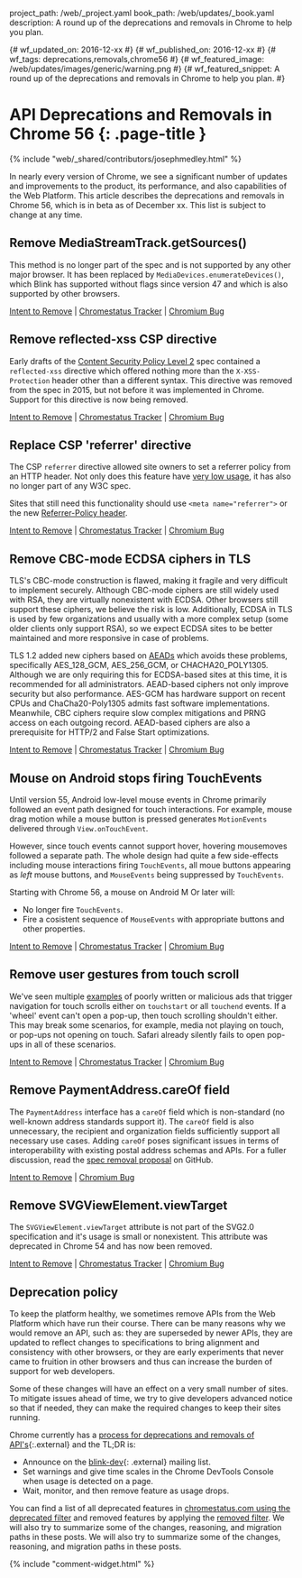 project_path: /web/_project.yaml
book_path: /web/updates/_book.yaml
description: A round up of the deprecations and removals in Chrome to help you plan.

{# wf_updated_on: 2016-12-xx #}
{# wf_published_on: 2016-12-xx #}
{# wf_tags: deprecations,removals,chrome56 #}
{# wf_featured_image: /web/updates/images/generic/warning.png #}
{# wf_featured_snippet: A round up of the deprecations and removals in Chrome to help you plan. #}

# API Deprecations and Removals in Chrome 56 {: .page-title }

{% include "web/_shared/contributors/josephmedley.html" %}

In nearly every version of Chrome, we see a significant number of updates and
improvements to the product, its performance, and also capabilities of the Web
Platform. This article describes the deprecations and removals in Chrome 56,
which is in beta as of December xx. This list is subject to change at any time.

## Remove MediaStreamTrack.getSources()

This method is no longer part of the spec and is not supported by any other major browser. It has been replaced by `MediaDevices.enumerateDevices()`, which Blink has supported without flags since version 47 and which is also supported by other browsers.

[Intent to Remove](https://groups.google.com/a/chromium.org/d/topic/blink-dev/do3t86PtHCY/discussion) &#124;
[Chromestatus Tracker](https://bugs.chromium.org/p/chromium/issues/detail?id=649710) &#124;
[Chromium Bug](https://www.chromestatus.com/feature/4765305641369600)

## Remove reflected-xss CSP directive

Early drafts of the [Content Security Policy Level 2](https://www.w3.org/TR/CSP2/) spec contained a `reflected-xss` directive which offered nothing more than the `X-XSS-Protection` header other than a different syntax. This directive was removed from the spec in 2015, but not before it was implemented in Chrome. Support for this directive is now being removed.

[Intent to Remove](https://groups.google.com/a/chromium.org/d/topic/blink-dev/gjB93RpF6JY/discussion) &#124;
[Chromestatus Tracker](https://www.chromestatus.com/feature/5769374145183744) &#124;
[Chromium Bug](https://bugs.chromium.org/p/chromium/issues/detail?id=657737)

## Replace CSP 'referrer' directive

The CSP `referrer` directive allowed site owners to set a referrer policy from an HTTP header. Not only does this feature have [very low usage](https://www.chromestatus.com/metrics/feature/popularity#CSPReferrerDirective), it has also no longer part of any W3C spec.

Sites that still need this functionality should use `<meta name="referrer">` or the new [Referrer-Policy header](https://developer.mozilla.org/en-US/docs/Web/HTTP/Headers/Referrer-Policy).

[Intent to Remove](https://groups.google.com/a/chromium.org/d/topic/blink-dev/JqUlPA-HFfU/discussion) &#124;
[Chromestatus Tracker](https://www.chromestatus.com/feature/5680800376815616) &#124;
[Chromium Bug](https://bugs.chromium.org/p/chromium/issues/detail?id=658761)

## Remove CBC-mode ECDSA ciphers in TLS

TLS's CBC-mode construction is flawed, making it fragile and very difficult to implement securely. Although CBC-mode ciphers are still widely used with RSA, they are virtually nonexistent with ECDSA. Other browsers still support these ciphers,  we believe the risk is low. Additionally, ECDSA in TLS is used by few organizations and usually with a more complex setup (some older clients only support RSA), so we expect ECDSA sites to be better maintained and more responsive in case of problems.

TLS 1.2 added new ciphers based on [AEADs](https://en.wikipedia.org/wiki/Authenticated_encryption) which avoids these problems, specifically AES_128_GCM, AES_256_GCM, or CHACHA20_POLY1305. Although we are only requiring this for ECDSA-based sites at this time, it is recommended for all administrators. AEAD-based ciphers not only improve security but also performance. AES-GCM has hardware support on recent CPUs and ChaCha20-Poly1305 admits fast software implementations. Meanwhile, CBC ciphers require slow complex mitigations and PRNG access on each outgoing record. AEAD-based ciphers are also a prerequisite for HTTP/2 and False Start optimizations.

[Intent to Remove](https://groups.google.com/a/chromium.org/d/topic/blink-dev/1eKb8bqT1Ds/discussion) &#124;
[Chromestatus Tracker](https://www.chromestatus.com/feature/5740978103123968) &#124;
[Chromium Bug](https://bugs.chromium.org/p/chromium/issues/detail?id=658341)

## Mouse on Android stops firing TouchEvents

Until version 55, Android low-level mouse events in Chrome primarily followed an event path designed for touch interactions. For example, mouse drag motion while a mouse button is pressed generates `MotionEvents` delivered through `View.onTouchEvent`. 

However, since touch events cannot support hover, hovering mousemoves followed a separate path. The whole design had quite a few side-effects including mouse interactions firing `TouchEvents`, all moue buttons appearing as *left* mouse buttons, and `MouseEvents` being suppressed by `TouchEvents`.

Starting with Chrome 56, a mouse on Android M Or later will:

* No longer fire `TouchEvents`.
* Fire a cosistent sequence of `MouseEvents` with appropriate buttons and other properties. 

[Intent to Remove](https://groups.google.com/a/chromium.org/d/topic/blink-dev/cNaFvMaYtNA/discussion) &#124;
[Chromestatus Tracker](https://www.chromestatus.com/feature/5642080642662400) &#124;
[Chromium Bug](https://bugs.chromium.org/p/chromium/issues/detail?id=468806)

## Remove user gestures from touch scroll

We've seen multiple [examples](http://crbug.com/572319) of poorly written or malicious ads that trigger navigation for touch scrolls either on `touchstart` or all `touchend` events.  If a 'wheel' event can't open a pop-up, then touch scrolling shouldn't either. This may break some scenarios, for example, media not playing on touch, or pop-ups not opening on touch.  Safari already silently fails to open pop-ups in all of these scenarios.

[Intent to Remove](https://groups.google.com/a/chromium.org/d/topic/blink-dev/TO_x7FRkdmw/discussion) &#124;
[Chromestatus Tracker](https://www.chromestatus.com/feature/6131337345892352) &#124;
[Chromium Bug](https://bugs.chromium.org/p/chromium/issues/detail?id=611981)

## Remove PaymentAddress.careOf field

The `PaymentAddress` interface has a `careOf` field which is non-standard (no well-known address
standards support it). The `careOf` field is also unnecessary, the recipient and organization fields
sufficiently support all necessary use cases. Adding `careOf` poses significant issues in terms of
interoperability with existing postal address schemas and APIs. For a fuller discussion, read the [spec removal proposal](https://github.com/w3c/browser-payment-api/issues/244) on GitHub.

[Intent to Remove](https://groups.google.com/a/chromium.org/d/topic/blink-dev/WhUAKyc0O80/discussion) &#124;
[Chromium Bug](https://bugs.chromium.org/p/chromium/issues/detail?id=648049)

## Remove SVGViewElement.viewTarget

The `SVGViewElement.viewTarget` attribute is not part of the SVG2.0 specification and it's usage is small or nonexistent. This attribute was deprecated in Chrome 54 and has now been removed.

[Intent to Remove](https://groups.google.com/a/chromium.org/d/topic/blink-dev/X3kyDbj9xlA/discussion) &#124;
[Chromestatus Tracker](https://www.chromestatus.com/features/5665473114931200) &#124;
[Chromium Bug](https://bugs.chromium.org/p/chromium/issues/detail?id=633908)

## Deprecation policy

To keep the platform healthy, we sometimes remove APIs from the Web Platform
which have run their course. There can be many reasons why we would remove an
API, such as: they are superseded by newer APIs, they are updated to reflect
changes to specifications to bring alignment and consistency with other
browsers, or they are early experiments that never came to fruition in other
browsers and thus can increase the burden of support for web developers.

Some of these changes will have an effect on a very small number of sites. To
mitigate issues ahead of time, we try to give developers advanced notice so that
if needed, they can make the required changes to keep their sites running.

Chrome currently has a
[process for deprecations and removals of API's](http://www.chromium.org/blink#TOC-Launch-Process:-Deprecation){:.external}
and the TL;DR is:

* Announce on the
  [blink-dev](https://groups.google.com/a/chromium.org/forum/#!forum/blink-dev){: .external}
  mailing list.
* Set warnings and give time scales in the Chrome DevTools Console when usage
  is detected on a page.
* Wait, monitor, and then remove feature as usage drops.

You can find a list of all deprecated features in
[chromestatus.com using the deprecated filter](https://www.chromestatus.com/features#deprecated)
and removed features by applying the [removed filter](https://www.chromestatus.com/features#removed).
We will also  try to summarize some of the changes, reasoning, and migration
paths in these posts. We will also try to summarize some of the changes,
reasoning, and migration paths in these posts.

{% include "comment-widget.html" %}
